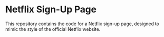 # Netflix Sign-Up Page

This repository contains the code for a Netflix sign-up page, designed to mimic the style of the official Netflix website.
